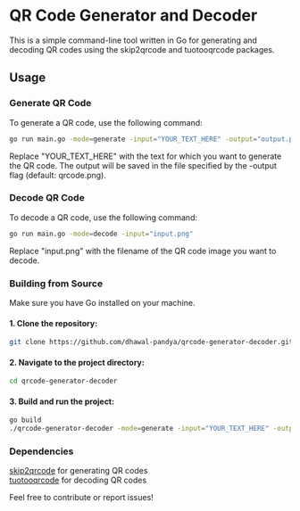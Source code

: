 # QR Code Generator and Decoder

This is a simple command-line tool written in Go for generating and decoding QR codes using the skip2qrcode and tuotooqrcode packages.

## Usage

### Generate QR Code
To generate a QR code, use the following command:
```bash
go run main.go -mode=generate -input="YOUR_TEXT_HERE" -output="output.png"
```

Replace "YOUR_TEXT_HERE" with the text for which you want to generate the QR code. The output will be saved in the file specified by the -output flag (default: qrcode.png).

### Decode QR Code
To decode a QR code, use the following command:


```bash
go run main.go -mode=decode -input="input.png"
```

Replace "input.png" with the filename of the QR code image you want to decode.

### Building from Source
Make sure you have Go installed on your machine.

#### 1. Clone the repository:

```bash
git clone https://github.com/dhawal-pandya/qrcode-generator-decoder.git
```
#### 2. Navigate to the project directory:

```bash
cd qrcode-generator-decoder
```

#### 3. Build and run the project:

```bash
go build
./qrcode-generator-decoder -mode=generate -input="YOUR_TEXT_HERE" -output=output.png
```


### Dependencies

[skip2qrcode](https://github.com/skip2/go-qrcode) for generating QR codes \
[tuotooqrcode](https://github.com/tuotoo/qrcode) for decoding QR codes

Feel free to contribute or report issues!




